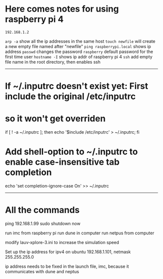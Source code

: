 # Here comes notes for using raspberry pi 4

`192.168.1.2`

`arp -a` show all the ip addresses in the same host
`touch newfile` will create a new empty file named after "newfile"
`ping raspberrypi.local` shows ip address
`passwd` changes the password
`raspberry` default password for the first time user
`hostname -I` shows ip addr of raspberry pi 4
`ssh` add empty file name in the root directory, then enables ssh




---

# If ~/.inputrc doesn't exist yet: First include the original /etc/inputrc
# so it won't get overriden
if [ ! -a ~/.inputrc ]; then echo '$include /etc/inputrc' > ~/.inputrc; fi

# Add shell-option to ~/.inputrc to enable case-insensitive tab completion
echo 'set completion-ignore-case On' >> ~/.inputrc

---

# All the commands

ping 192.168.1.99
sudo shutdown now

run imc from raspberry pi
run dune in computer
run netpus from computer

modify lauv-xplore-3.ini to increase the simulation speed


Set up the ip address for ipv4 on ubuntu 192.168.1.101, netmask 255.255.255.0

ip address needs to be fixed in the launch file, imc, because it communicates with dune and neptus
